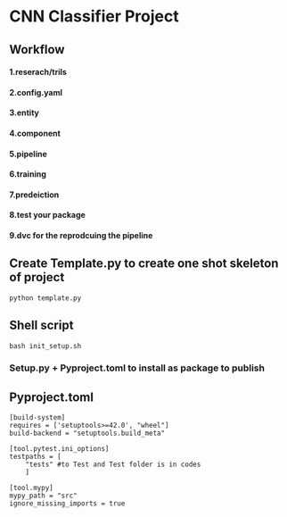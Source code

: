 # CNN Classifier Project

## Workflow
#### 1.reserach/trils 
#### 2.config.yaml 
#### 3.entity 
#### 4.component 
#### 5.pipeline 
#### 6.training 
#### 7.predeiction 
#### 8.test your package 
#### 9.dvc for the reprodcuing the pipeline




## Create Template.py to create one shot skeleton of project

```
python template.py
```

## Shell script

```
bash init_setup.sh
```

### Setup.py + Pyproject.toml to install as package to publish

## Pyproject.toml

```
[build-system]
requires = ['setuptools>=42.0', "wheel"] 
build-backend = "setuptools.build_meta"

[tool.pytest.ini_options]
testpaths = [
    "tests" #to Test and Test folder is in codes
    ]  

[tool.mypy]
mypy_path = "src"
ignore_missing_imports = true
```

